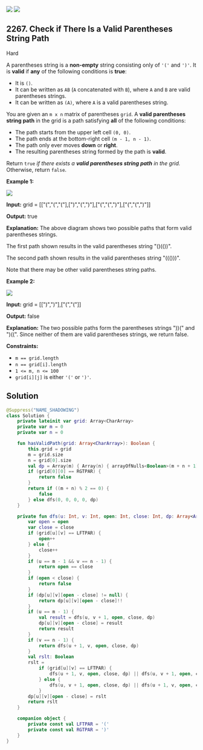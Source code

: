 [![](https://img.shields.io/github/stars/javadev/LeetCode-in-Kotlin?label=Stars&style=flat-square)](https://github.com/javadev/LeetCode-in-Kotlin)
[![](https://img.shields.io/github/forks/javadev/LeetCode-in-Kotlin?label=Fork%20me%20on%20GitHub%20&style=flat-square)](https://github.com/javadev/LeetCode-in-Kotlin/fork)

## 2267\. Check if There Is a Valid Parentheses String Path

Hard

A parentheses string is a **non-empty** string consisting only of `'('` and `')'`. It is **valid** if **any** of the following conditions is **true**:

*   It is `()`.
*   It can be written as `AB` (`A` concatenated with `B`), where `A` and `B` are valid parentheses strings.
*   It can be written as `(A)`, where `A` is a valid parentheses string.

You are given an `m x n` matrix of parentheses `grid`. A **valid parentheses string path** in the grid is a path satisfying **all** of the following conditions:

*   The path starts from the upper left cell `(0, 0)`.
*   The path ends at the bottom-right cell `(m - 1, n - 1)`.
*   The path only ever moves **down** or **right**.
*   The resulting parentheses string formed by the path is **valid**.

Return `true` _if there exists a **valid parentheses string path** in the grid._ Otherwise, return `false`.

**Example 1:**

![](https://assets.leetcode.com/uploads/2022/03/15/example1drawio.png)

**Input:** grid = \[\["(","(","("],[")","(",")"],["(","(",")"],["(","(",")"]]

**Output:** true

**Explanation:** The above diagram shows two possible paths that form valid parentheses strings. 

The first path shown results in the valid parentheses string "()(())". 

The second path shown results in the valid parentheses string "((()))". 

Note that there may be other valid parentheses string paths.

**Example 2:**

![](https://assets.leetcode.com/uploads/2022/03/15/example2drawio.png)

**Input:** grid = \[\[")",")"],["(","("]]

**Output:** false

**Explanation:** The two possible paths form the parentheses strings "))(" and ")((". Since neither of them are valid parentheses strings, we return false.

**Constraints:**

*   `m == grid.length`
*   `n == grid[i].length`
*   `1 <= m, n <= 100`
*   `grid[i][j]` is either `'('` or `')'`.

## Solution

```kotlin
@Suppress("NAME_SHADOWING")
class Solution {
    private lateinit var grid: Array<CharArray>
    private var m = 0
    private var n = 0

    fun hasValidPath(grid: Array<CharArray>): Boolean {
        this.grid = grid
        m = grid.size
        n = grid[0].size
        val dp = Array(m) { Array(n) { arrayOfNulls<Boolean>(m + n + 1) } }
        if (grid[0][0] == RGTPAR) {
            return false
        }
        return if ((m + n) % 2 == 0) {
            false
        } else dfs(0, 0, 0, 0, dp)
    }

    private fun dfs(u: Int, v: Int, open: Int, close: Int, dp: Array<Array<Array<Boolean?>>>): Boolean {
        var open = open
        var close = close
        if (grid[u][v] == LFTPAR) {
            open++
        } else {
            close++
        }
        if (u == m - 1 && v == n - 1) {
            return open == close
        }
        if (open < close) {
            return false
        }
        if (dp[u][v][open - close] != null) {
            return dp[u][v][open - close]!!
        }
        if (u == m - 1) {
            val result = dfs(u, v + 1, open, close, dp)
            dp[u][v][open - close] = result
            return result
        }
        if (v == n - 1) {
            return dfs(u + 1, v, open, close, dp)
        }
        val rslt: Boolean
        rslt =
            if (grid[u][v] == LFTPAR) {
                dfs(u + 1, v, open, close, dp) || dfs(u, v + 1, open, close, dp)
            } else {
                dfs(u, v + 1, open, close, dp) || dfs(u + 1, v, open, close, dp)
            }
        dp[u][v][open - close] = rslt
        return rslt
    }

    companion object {
        private const val LFTPAR = '('
        private const val RGTPAR = ')'
    }
}
```